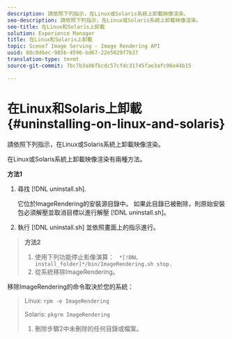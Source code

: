 ```yaml
---
description: 請依照下列指示，在Linux或Solaris系統上卸載映像渲染。
seo-description: 請依照下列指示，在Linux或Solaris系統上卸載映像渲染。
seo-title: 在Linux和Solaris上卸載
solution: Experience Manager
title: 在Linux和Solaris上卸載
topic: Scene7 Image Serving - Image Rendering API
uuid: 80c0d6ec-985b-4596-bd67-22e5029f7b37
translation-type: tm+mt
source-git-commit: 7bc7b3a86fbcdc57cfdc31745fae3afc06e44b15

---
```



# 在Linux和Solaris上卸載{#uninstalling-on-linux-and-solaris}

請依照下列指示，在Linux或Solaris系統上卸載映像渲染。

在Linux或Solaris系統上卸載映像渲染有兩種方法。

**方法1**

1. 尋找 [!DNL uninstall.sh].

   它位於ImageRendering的安裝源目錄中。 如果此目錄已被刪除，則原始安裝包必須解壓並取消目標以進行解壓 [!DNL uninstall.sh]。
1. 執行 [!DNL uninstall.sh] 並依照畫面上的指示進行。
>**方法2**
>
>1. 使用下列功能停止影像演算： ` *[!DNL install_folder]*/bin/ImageRendering.sh stop.`
>1. 從系統移除ImageRendering。
>
>   
移除ImageRendering的命令取決於您的系統：
>
>   Linux: `rpm -e ImageRendering`
>
>   Solaris: `pkgrm ImageRendering`
>
>1. 刪除步驟2中未刪除的任何目錄或檔案。
>



